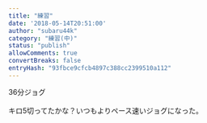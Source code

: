 ```yaml
---
title: "練習"
date: '2018-05-14T20:51:00'
author: "subaru44k"
category: "練習(中)"
status: "publish"
allowComments: true
convertBreaks: false
entryHash: "93fbce9cfcb4897c388cc2399510a112"
---
```

36分ジョグ<br>
<br>
キロ5切ってたかな？いつもよりペース速いジョグになった。
